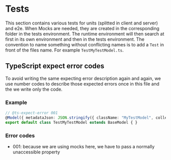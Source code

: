 # Tests

This section contains various tests for units (splitted in client and server) and e2e. When Mocks are needed, they are created in the corresponding folder in the tests environment. The runtime environment will then search at first in its own environment and then in the tests environment. The convention to name something without conflicting names is to add a `Test` in front of the files name. For example `TestMyTestModel.ts`.

## TypeScript expect error codes

To avoid writing the same expecting error description again and again, we use number codes to describe those expected errors once in this file and the we write only the code.

### Example

```TypeScript
// @ts-expect-error 001
@Model({ metadataJson: JSON.stringify({ className: "MyTestModel", collectionName: "MyTestModels", isAbstract: false }) })
export default class TestMyTestModel extends BaseModel { }
```

### Error codes
- 001: because we are using mocks here, we have to pass a normally unaccessible property

